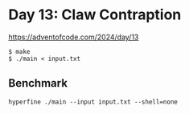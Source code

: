 # Day 13: Claw Contraption

<https://adventofcode.com/2024/day/13>

```shell
$ make
$ ./main < input.txt
```

## Benchmark

```shell
hyperfine ./main --input input.txt --shell=none
```
